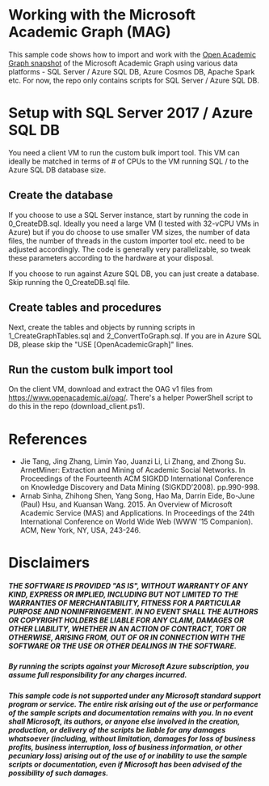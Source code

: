 # Working with the Microsoft Academic Graph (MAG)
This sample code shows how to import and work with the <a href="https://www.openacademic.ai/oag/" target="_blank">Open Academic Graph snapshot</a> of the Microsoft Academic Graph using various data platforms - SQL Server / Azure SQL DB, Azure Cosmos DB, Apache Spark etc. For now, the repo only contains scripts for SQL Server / Azure SQL DB.

# Setup with SQL Server 2017 / Azure SQL DB
You need a client VM to run the custom bulk import tool. This VM can ideally be matched in terms of # of CPUs to the VM running SQL / to the Azure SQL DB database size.

## Create the database
If you choose to use a SQL Server instance, start by running the code in 0_CreateDB.sql. Ideally you need a large VM (I tested with 32-vCPU VMs in Azure) but if you do choose to use smaller VM sizes, the number of data files, the number of threads in the custom importer tool etc. need to be adjusted accordingly. The code is generally very parallelizable, so tweak these parameters according to the hardware at your disposal.

If you choose to run against Azure SQL DB, you can just create a database. Skip running the 0_CreateDB.sql file.

## Create tables and procedures
Next, create the tables and objects by running scripts in 1_CreateGraphTables.sql and 2_ConvertToGraph.sql. If you are in Azure SQL DB, please skip the "USE [OpenAcademicGraph]" lines.

## Run the custom bulk import tool
On the client VM, download and extract the OAG v1 files from https://www.openacademic.ai/oag/. There's a helper PowerShell script to do this in the repo (download_client.ps1).



# References
* Jie Tang, Jing Zhang, Limin Yao, Juanzi Li, Li Zhang, and Zhong Su. ArnetMiner: Extraction and Mining of Academic Social Networks. In Proceedings of the Fourteenth ACM SIGKDD International Conference on Knowledge Discovery and Data Mining (SIGKDD’2008). pp.990-998.
* Arnab Sinha, Zhihong Shen, Yang Song, Hao Ma, Darrin Eide, Bo-June (Paul) Hsu, and Kuansan Wang. 2015. An Overview of Microsoft Academic Service (MAS) and Applications. In Proceedings of the 24th International Conference on World Wide Web (WWW ’15 Companion). ACM, New York, NY, USA, 243-246.

# Disclaimers
##### THE SOFTWARE IS PROVIDED "AS IS", WITHOUT WARRANTY OF ANY KIND, EXPRESS OR IMPLIED, INCLUDING BUT NOT LIMITED TO THE WARRANTIES OF MERCHANTABILITY, FITNESS FOR A PARTICULAR PURPOSE AND NONINFRINGEMENT. IN NO EVENT SHALL THE AUTHORS OR COPYRIGHT HOLDERS BE LIABLE FOR ANY CLAIM, DAMAGES OR OTHER LIABILITY, WHETHER IN AN ACTION OF CONTRACT, TORT OR OTHERWISE, ARISING FROM, OUT OF OR IN CONNECTION WITH THE SOFTWARE OR THE USE OR OTHER DEALINGS IN THE SOFTWARE. 

##### By running the scripts against your Microsoft Azure subscription, you assume full responsibility for any charges incurred.

##### This sample code is not supported under any Microsoft standard support program or service. The entire risk arising out of the use or performance of the sample scripts and documentation remains with you. In no event shall Microsoft, its authors, or anyone else involved in the creation, production, or delivery of the scripts be liable for any damages whatsoever (including, without limitation, damages for loss of business profits, business interruption, loss of business information, or other pecuniary loss) arising out of the use of or inability to use the sample scripts or documentation, even if Microsoft has been advised of the possibility of such damages.
